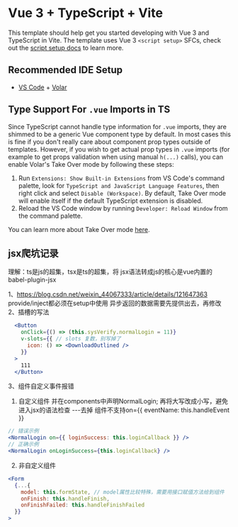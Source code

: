 # Vue 3 + TypeScript + Vite

This template should help get you started developing with Vue 3 and TypeScript in Vite. The template uses Vue 3 `<script setup>` SFCs, check out the [script setup docs](https://v3.vuejs.org/api/sfc-script-setup.html#sfc-script-setup) to learn more.

## Recommended IDE Setup

- [VS Code](https://code.visualstudio.com/) + [Volar](https://marketplace.visualstudio.com/items?itemName=Vue.volar)

## Type Support For `.vue` Imports in TS

Since TypeScript cannot handle type information for `.vue` imports, they are shimmed to be a generic Vue component type by default. In most cases this is fine if you don't really care about component prop types outside of templates. However, if you wish to get actual prop types in `.vue` imports (for example to get props validation when using manual `h(...)` calls), you can enable Volar's Take Over mode by following these steps:

1. Run `Extensions: Show Built-in Extensions` from VS Code's command palette, look for `TypeScript and JavaScript Language Features`, then right click and select `Disable (Workspace)`. By default, Take Over mode will enable itself if the default TypeScript extension is disabled.
2. Reload the VS Code window by running `Developer: Reload Window` from the command palette.

You can learn more about Take Over mode [here](https://github.com/johnsoncodehk/volar/discussions/471).

## jsx爬坑记录

理解：ts是js的超集，tsx是ts的超集，将 jsx语法转成js的核心是vue内置的babel-plugin-jsx

1、https://blog.csdn.net/weixin_44067333/article/details/121647363 provide/inject都必须在setup中使用 异步返回的数据需要先提供出去，再修改
2、插槽的写法
```jsx
  <Button
    onClick={() => (this.sysVerify.normalLogin = 11)}
    v-slots={{ // slots 复数，别写掉了
      icon: () => <DownloadOutlined />
    }}
  >
    111
  </Button>
```
3、组件自定义事件报错
1. 自定义组件
并在components中声明NormalLogin; 再将大写改成小写，避免进入jsx的语法检查 ---去掉
组件不支持on={{ eventName: this.handleEvent }}
```jsx
// 错误示例
<NormalLogin on={{ loginSuccess: this.loginCallback }} />
// 正确示例
<NormalLogin onLoginSuccess={this.loginCallback} />
```
2. 非自定义组件
```jsx
<Form
  {...{
    model: this.formState, // model属性比较特殊，需要用接口赋值方法给到组件
    onFinish: this.handleFinish,
    onFinishFailed: this.handleFinishFailed
  }}
>
```
